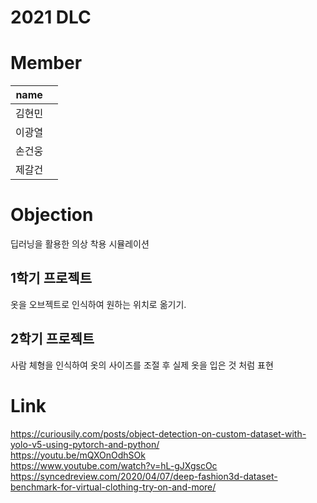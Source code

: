 # 2021 DLC

# Member
|name |   |
|-----|---|
|김현민|   |
|이광열|   |
|손건웅|   |
|제갈건|   |


# Objection
딥러닝을 활용한 의상 착용 시뮬레이션

## 1학기 프로젝트
옷을 오브젝트로 인식하여 원하는 위치로 옮기기.

## 2학기 프로젝트
사람 체형을 인식하여 옷의 사이즈를 조절 후 실제 옷을 입은 것 처럼 표현

# Link
https://curiousily.com/posts/object-detection-on-custom-dataset-with-yolo-v5-using-pytorch-and-python/  
https://youtu.be/mQXOnOdhSOk  
https://www.youtube.com/watch?v=hL-gJXgscOc  
https://syncedreview.com/2020/04/07/deep-fashion3d-dataset-benchmark-for-virtual-clothing-try-on-and-more/  

